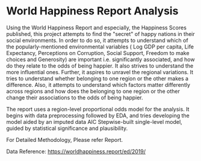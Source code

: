 # World Happiness Report Analysis
Using the World Happiness Report and especially, the Happiness Scores published, this project attempts to find the "secret" of happy nations in their social environments. In order to do so, it attempts to understand which of the popularly-mentioned environmental variables ( Log GDP per capita, Life Expectancy, Perceptions on Corruption, Social Support, Freedom to make choices and Generosity) are important i.e. significantly associated, and how do they relate to the odds of being happier. It also strives to understand the more influential ones. Further, it aspires to unravel the regional variations. It tries to understand whether belonging to one region or the other makes a difference. Also, it attempts to understand which factors matter differently across regions and how does the belonging to one region or the other change their associations to the odds of being happier.

The report uses a region-level proportional odds model for the analysis. It begins with data preprocessing followed by EDA, and tries developing the model aided by an imputed data AIC Stepwise-built single-level model, guided by statistical significance and plausibility.

For Detailed Methodology, Please refer Report.

Data Reference: https://worldhappiness.report/ed/2019/



